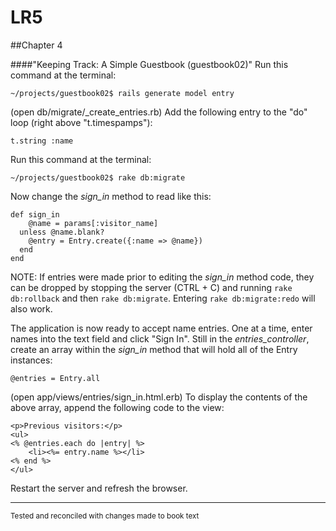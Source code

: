 # LR5

##Chapter 4

####"Keeping Track: A Simple Guestbook (guestbook02)"
Run this command at the terminal:

	~/projects/guestbook02$ rails generate model entry

(open db/migrate/<timestamp>_create_entries.rb)
Add the following entry to the "do" loop (right above "t.timespamps"):

	t.string :name

Run this command at the terminal:

	~/projects/guestbook02$ rake db:migrate
	
Now change the *sign_in* method to read like this:

	def sign_in
		@name = params[:visitor_name]
	  unless @name.blank?
		@entry = Entry.create({:name => @name})
	  end
	end

NOTE: If entries were made prior to editing the *sign_in* method code, they can be dropped by stopping the server (CTRL + C) and running `rake db:rollback` and then `rake db:migrate`. Entering `rake db:migrate:redo` will also work.

The application is now ready to accept name entries. One at a time, enter names into the text field and click "Sign In".
Still in the *entries_controller*, create an array within the *sign_in* method that will hold all of the Entry instances:

	@entries = Entry.all

(open app/views/entries/sign_in.html.erb)
To display the contents of the above array, append the following code to the view:

	<p>Previous visitors:</p>
	<ul>
	<% @entries.each do |entry| %>
		<li><%= entry.name %></li>
	<% end %>
	</ul>

Restart the server and refresh the browser.

***
<sup>Tested and reconciled with changes made to book text</sup>
